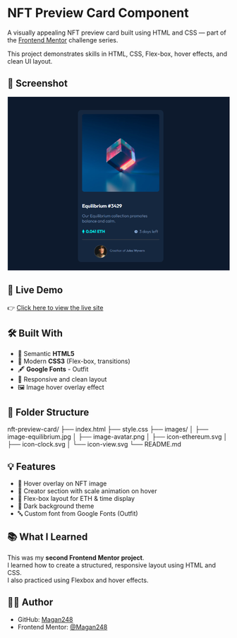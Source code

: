 # NFT Preview Card Component
A visually appealing NFT preview card built using HTML and CSS — part of the [Frontend Mentor](https://www.frontendmentor.io/challenges/nft-preview-card-component-SbdUL_w0U) challenge series.

This project demonstrates skills in HTML, CSS, Flex-box, hover effects, and clean UI layout.

## 📸 Screenshot

![NFT Preview Card Screenshot](./images/nft-preview-card-screenshort.png)


## 🚀 Live Demo

👉 [Click here to view the live site](https://nftanimationpreviewcard.netlify.app)

## 🛠️ Built With

- 🧱 Semantic **HTML5**
- 🎨 Modern **CSS3** (Flex-box, transitions)
- 🖋️ **Google Fonts** - Outfit
- 📐 Responsive and clean layout
- 🖼️ Image hover overlay effect


## 📁 Folder Structure

nft-preview-card/
├── index.html
├── style.css
├── images/
│ ├── image-equilibrium.jpg
│ ├── image-avatar.png
│ ├── icon-ethereum.svg
│ ├── icon-clock.svg
│ └── icon-view.svg
└── README.md

## 💡 Features

- 💠 Hover overlay on NFT image
- 💬 Creator section with scale animation on hover
- 🔄 Flex-box layout for ETH & time display
- 🌙 Dark background theme
- 🔤 Custom font from Google Fonts (Outfit)

## 📚 What I Learned    

This was my **second Frontend Mentor project**.  
I learned how to create a structured, responsive layout using HTML and CSS.  
I also practiced using Flexbox and hover effects.

## 🧑‍💻 Author

- GitHub: [Magan248](https://github.com/Magan248)
- Frontend Mentor: [@Magan248](https://www.frontendmentor.io/profile/Magan248)




